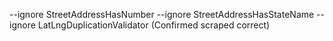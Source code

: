 --ignore StreetAddressHasNumber --ignore StreetAddressHasStateName --ignore LatLngDuplicationValidator (Confirmed scraped correct)
